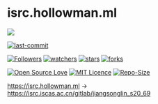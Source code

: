 # isrc.hollowman.ml

![](https://hollowman6.github.io/img/mark.png)

[![last-commit](https://img.shields.io/github/last-commit/Hollow-Software/isrc.hollowman.ml)](../../graphs/commit-activity)

[![Followers](https://img.shields.io/github/followers/HollowMan6?style=social)](https://github.com/HollowMan6?tab=followers)
[![watchers](https://img.shields.io/github/watchers/Hollow-Software/isrc.hollowman.ml?style=social)](../../watchers)
[![stars](https://img.shields.io/github/stars/Hollow-Software/isrc.hollowman.ml?style=social)](../../stargazers)
[![forks](https://img.shields.io/github/forks/Hollow-Software/isrc.hollowman.ml?style=social)](../../network/members)

[![Open Source Love](https://img.shields.io/badge/-%E2%9D%A4%20Open%20Source-Green?style=flat-square&logo=Github&logoColor=white&link=https://hollowman6.github.io/fund.html)](https://hollowman6.github.io/fund.html)
[![MIT Licence](https://img.shields.io/badge/license-MIT-blue)](https://opensource.org/licenses/mit-license.php)
[![Repo-Size](https://img.shields.io/github/repo-size/Hollow-Software/isrc.hollowman.ml.svg)](../../archive/master.zip)

https://isrc.hollowman.ml -> https://isrc.iscas.ac.cn/gitlab/jiangsonglin_s20_69
